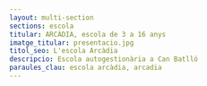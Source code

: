 ```yaml
---
layout: multi-section
sections: escola
titular: ARCÀDIA, escola de 3 a 16 anys
imatge_titular: presentacio.jpg
titol_seo: L'escola Arcàdia
descripcio: Escola autogestionària a Can Batlló
paraules_clau: escola arcàdia, arcadia
---
```

